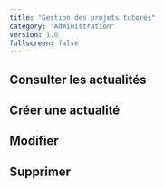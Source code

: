 ```yaml
---
title: "Gestion des projets tutorés"
category: "Administration"
version: 1.0
fullscreen: false
---
```


## Consulter les actualités

## Créer une actualité

## Modifier

## Supprimer


